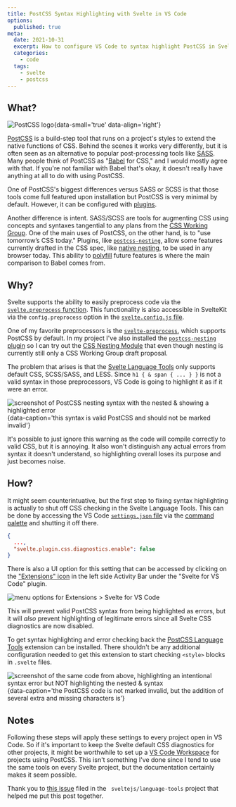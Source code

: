 ```yaml
---
title: PostCSS Syntax Highlighting with Svelte in VS Code
options:
  published: true
meta:
  date: 2021-10-31
  excerpt: How to configure VS Code to syntax highlight PostCSS in Svelte components
  categories:
    - code
  tags:
    - svelte
    - postcss
---
```


## What?

![PostCSS logo](/images/postcss-logo.svg){data-small='true' data-align='right'}

[PostCSS](https://postcss.org/) is a build-step tool that runs on a project's styles to extend the native functions of CSS. Behind the scenes it works very differently, but it is often seen as an alternative to popular post-processing tools like [SASS](https://sass-lang.com/). Many people think of PostCSS as "[Babel](https://babeljs.io/) for CSS," and I would mostly agree with that. If you're not familiar with Babel that's okay, it doesn't really have anything at all to do with using PostCSS.

One of PostCSS's biggest differences versus SASS or SCSS is that those tools come full featured upon installation but PostCSS is very minimal by default. However, it can be configured with [plugins](https://www.postcss.parts/).

Another difference is intent. SASS/SCSS are tools for augmenting CSS using concepts and syntaxes tangential to any plans from the [CSS Working Group](https://www.w3.org/Style/CSS/). One of the main uses of PostCSS, on the other hand, is to "use tomorrow’s CSS today." Plugins, like [`postcss-nesting`](https://github.com/csstools/postcss-nesting), allow some features currently drafted in the CSS spec, like [native nesting](https://drafts.csswg.org/css-nesting-1/), to be used in any browser today. This ability to [polyfill](https://developer.mozilla.org/en-US/docs/Glossary/Polyfill) future features is where the main comparison to Babel comes from.

## Why?

Svelte supports the ability to easily preprocess code via the [`svelte.preprocess` function](https://svelte.dev/docs#svelte_preprocess). This functionality is also accessible in SvelteKit via the `config.preprocess` option in the [`svelte.config.js` file](https://kit.svelte.dev/docs#configuration).

One of my favorite preprocessors is the [`svelte-preprocess`](https://github.com/sveltejs/svelte-preprocess), which supports PostCSS by default. In my project I've also installed the [`postcss-nesting` plugin](https://github.com/csstools/postcss-nesting) so I can try out the [CSS Nesting Module](https://drafts.csswg.org/css-nesting-1/) that even though nesting is currently still only a CSS Working Group draft proposal.

The problem that arises is that the [Svelte Language Tools](https://marketplace.visualstudio.com/items?itemName=svelte.svelte-vscode) only supports default CSS, SCSS/SASS, and LESS. Since `h1 { & span { ... } }` is not a valid syntax in those preprocessors, VS Code is going to highlight it as if it were an error.

![screenshot of PostCSS nesting syntax with the nested & showing a highlighted error](/images/postcss-highlighting-bad.jpg){data-caption='this syntax is valid PostCSS and should not be marked invalid'}

It's possible to just ignore this warning as the code will compile correctly to valid CSS, but it is annoying. It also won't distinguish any actual errors from syntax it doesn't understand, so highlighting overall loses its purpose and just becomes noise.

## How?

It might seem counterintuative, but the first step to fixing syntax highlighting is actually to shut off CSS checking in the Svelte Language Tools. This can be done by accessing the VS Code [`settings.json` file](https://code.visualstudio.com/docs/getstarted/settings#_settings-file-locations) via the [command palette](https://code.visualstudio.com/docs/getstarted/userinterface#_command-palette) and shutting it off there.

```json
{
  ...,
  "svelte.plugin.css.diagnostics.enable": false
}
```

There is also a UI option for this setting that can be accessed by clicking on the ["Extensions" icon](https://code.visualstudio.com/docs/editor/extension-marketplace#_browse-for-extensions) in the left side Activity Bar under the "Svelte for VS Code" plugin.

![menu options for Extensions > Svelte for VS Code](/images/svelte-language-tools-css-options.png)

This will prevent valid PostCSS syntax from being highlighted as errors, but it will _also_ prevent highlighting of legitimate errors since all Svelte CSS diagnostics are now disabled.

To get syntax highlighting and error checking back the [PostCSS Language Tools](https://marketplace.visualstudio.com/items?itemName=csstools.postcss) extension can be installed. There shouldn't be any additional configuration needed to get this extension to start checking `<style>` blocks in `.svelte` files.

![screenshot of the same code from above, highlighting an intentional syntax error but NOT highlighting the nested & syntax](/images/postcss-highlighting-good.jpg){data-caption='the PostCSS code is not marked invalid, but the addition of several extra and missing characters is'}

## Notes

Following these steps will apply these settings to every project open in VS Code. So if it's important to keep the Svelte default CSS diagnostics for other projects, it might be worthwhile to set up a [VS Code Workspace](https://code.visualstudio.com/docs/editor/workspaces) for projects using PostCSS. This isn't something I've done since I tend to use the same tools on every Svelte project, but the documentation certainly makes it seem possible.

Thank you to [this issue](https://github.com/sveltejs/language-tools/issues/305#issuecomment-657205229) filed in the ` sveltejs/language-tools` project that helped me put this post together.